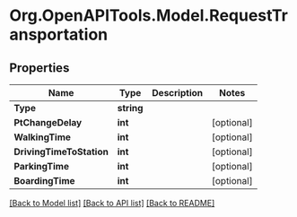 
# Org.OpenAPITools.Model.RequestTransportation

## Properties

Name | Type | Description | Notes
------------ | ------------- | ------------- | -------------
**Type** | **string** |  | 
**PtChangeDelay** | **int** |  | [optional] 
**WalkingTime** | **int** |  | [optional] 
**DrivingTimeToStation** | **int** |  | [optional] 
**ParkingTime** | **int** |  | [optional] 
**BoardingTime** | **int** |  | [optional] 

[[Back to Model list]](../README.md#documentation-for-models)
[[Back to API list]](../README.md#documentation-for-api-endpoints)
[[Back to README]](../README.md)

